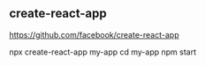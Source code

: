 ##  create-react-app
https://github.com/facebook/create-react-app

npx create-react-app my-app
cd my-app
npm start
